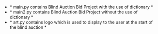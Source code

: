 * \* main.py contains Blind Auction Bid Project with the use of dictionary *
* \* main2.py contains Blind Auction Bid Project without the use of dictionary * 
* \* art.py contains logo which is used to display to the user at the start of the blind auction *